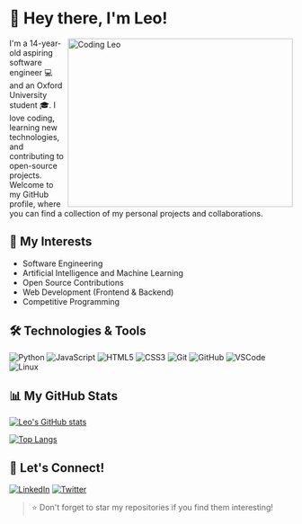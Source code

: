 # 👋 Hey there, I'm Leo!

<img align="right" alt="Coding Leo" src="https://media.giphy.com/media/26BROrSHlmyzzHf3i/giphy.gif" width="400" height="300" />

I'm a 14-year-old aspiring software engineer 💻 and an Oxford University student 🎓. I love coding, learning new technologies, and contributing to open-source projects. Welcome to my GitHub profile, where you can find a collection of my personal projects and collaborations.

## 🌱 My Interests

- Software Engineering
- Artificial Intelligence and Machine Learning
- Open Source Contributions
- Web Development (Frontend & Backend)
- Competitive Programming

## 🛠️ Technologies & Tools

![Python](https://img.shields.io/badge/-Python-3776AB?logo=python&logoColor=white)
![JavaScript](https://img.shields.io/badge/-JavaScript-F7DF1E?logo=javascript&logoColor=black)
![HTML5](https://img.shields.io/badge/-HTML5-E34F26?logo=html5&logoColor=white)
![CSS3](https://img.shields.io/badge/-CSS3-1572B6?logo=css3&logoColor=white)
![Git](https://img.shields.io/badge/-Git-F05032?logo=git&logoColor=white)
![GitHub](https://img.shields.io/badge/-GitHub-181717?logo=github&logoColor=white)
![VSCode](https://img.shields.io/badge/-VSCode-007ACC?logo=visual-studio-code&logoColor=white)
![Linux](https://img.shields.io/badge/-Linux-FCC624?logo=linux&logoColor=black)

## 📊 My GitHub Stats

[![Leo's GitHub stats](https://github-readme-stats.vercel.app/api?username=defineprogramming&show_icons=true&theme=radical)](https://github.com/anuraghazra/github-readme-stats)

[![Top Langs](https://github-readme-stats.vercel.app/api/top-langs/?username=defineprogramming&layout=compact&theme=radical)](https://github.com/anuraghazra/github-readme-stats)

## 🤝 Let's Connect!

[![LinkedIn](https://img.shields.io/badge/-LinkedIn-0077B5?logo=linkedin&logoColor=white)](https://www.linkedin.com/in/leo-cooper-745332271/)
[![Twitter](https://img.shields.io/badge/-Twitter-1DA1F2?logo=twitter&logoColor=white)](https://twitter.com/synthwavedd)

> ⭐️ Don't forget to star my repositories if you find them interesting!
